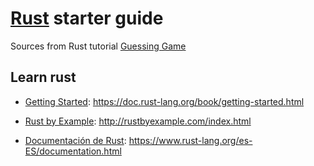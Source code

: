 # [Rust](https://www.rust-lang.org) starter guide

Sources from Rust tutorial [Guessing Game](https://doc.rust-lang.org/book/guessing-game.html)

## Learn rust

- [Getting Started](https://doc.rust-lang.org/book/getting-started.html): https://doc.rust-lang.org/book/getting-started.html

- [Rust by Example](http://rustbyexample.com/index.html): http://rustbyexample.com/index.html

- [Documentación de Rust](https://www.rust-lang.org/es-ES/documentation.html): https://www.rust-lang.org/es-ES/documentation.html
